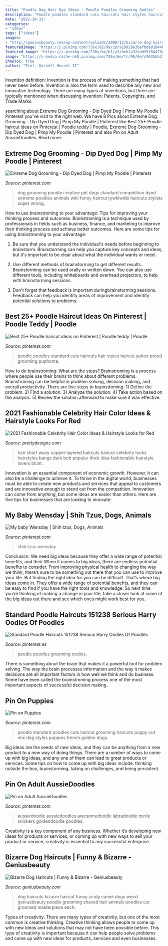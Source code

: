 ```yaml
---
title: "Poodle Dog Hair Dye Ideas : Poodle Poodles Grooming Oodles"
description: "Poodle poodles standard cuts haircuts hair styles haircut yahoo proud grooming puphome"
date: "2022-10-31"
categories:
- "ideas"
tags: ["ideas"]
images:
- "http://geniusbeauty.com/wp-content/uploads/2008/12/bizarre-dog-hairstyle-2.jpg"
featuredImage: "https://i.pinimg.com/736x/92/99/29/929929a3befbda91b446b9760f674726--shih-tzus-babys.jpg"
featured_image: "https://i.pinimg.com/736x/be/b1/a3/beb1a32edd95f8447848fbd5b4bca21c--standard-poodle-black-standard-poodle-haircuts.jpg"
image: "https://s-media-cache-ak0.pinimg.com/736x/6e/fc/96/6efc9635bb314596ebbf4c4a9044ef99.jpg"
ShowToc: true
author: "Prof. Garnett Hessel II"
---
```



Invention definition:
Invention is the process of making something that had never been before. Invention is also the term used to describe any new and innovative technology. There are many types of inventions, but three are typically mentioned when discussing invention: Patents, Copyrights, and Trade Marks.

	

		
searching about Extreme Dog Grooming - Dip Dyed Dog | Pimp My Poodle | Pinterest you've visit to the right web. We have 8 Pics about Extreme Dog Grooming - Dip Dyed Dog | Pimp My Poodle | Pinterest like Best 25+ Poodle haircut ideas on Pinterest | Poodle teddy | Poodle, Extreme Dog Grooming - Dip Dyed Dog | Pimp My Poodle | Pinterest and also Pin on Adult AussieDoodles. Read more:
		
    
## Extreme Dog Grooming - Dip Dyed Dog | Pimp My Poodle | Pinterest

<img loading=lazy src="https://s-media-cache-ak0.pinimg.com/736x/6e/fc/96/6efc9635bb314596ebbf4c4a9044ef99.jpg" onerror="this.onerror=null;this.src='https://tse2.mm.bing.net/th?id=OIP.eMt37shObiEZIXDK5FHOmwHaFu&amp;pid=15.1';" alt="Extreme Dog Grooming - Dip Dyed Dog | Pimp My Poodle | Pinterest">

_Source: pinterest.com_

>dog grooming poodle creative pet dogs standard competition dyed extreme poodles animals wiki funny haircut tywkiwdbi haircuts stylists super wrong. 

	

How to use brainstroming to your advantage: Tips for improving your thinking process and outcomes.
Brainstroming is a technique used by professionals in fields such as business, finance, and marketing to improve their thinking process and achieve better outcomes. Here are some tips for using brainstroming to your advantage: 
1. Be sure that you understand the individual's needs before beginning to brainstorm. Brainstorming can help you capture key concepts and ideas, but it's important to be clear about what the individual wants or need.

2. Use different methods of brainstorming to get different results. Brainstorming can be used orally or written down. You can also use different tools, including whiteboards and overhead projectors, to help with brainstorming sessions.

3. Don't forget that feedback is important duringbrainstorming sessions. Feedback can help you identify areas of improvement and identify potential solutions to problems.

    
## Best 25+ Poodle Haircut Ideas On Pinterest | Poodle Teddy | Poodle

<img loading=lazy src="https://i.pinimg.com/736x/9d/95/83/9d9583cef1736acb04a3e95385734e87.jpg" onerror="this.onerror=null;this.src='https://tse3.mm.bing.net/th?id=OIP.GxTwlb5sufjaxZhE5zUSfAHaJ3&amp;pid=15.1';" alt="Best 25+ Poodle haircut ideas on Pinterest | Poodle teddy | Poodle">

_Source: pinterest.com_

>poodle poodles standard cuts haircuts hair styles haircut yahoo proud grooming puphome. 

	

How to do brainstroming: What are the steps?
Brainstroming is a process where people use their brains to think about different problems. Brainstroming can be helpful in problem solving, decision making, and overall productivity. There are five steps to brainstroming: 1) Define the problem. 2) Find a solution. 3) Analyze the solution. 4) Take action based on the analysis. 5) Review the solution afterward to make sure it was effective.

    
## 2021 Fashionable Celebrity Hair Color Ideas &amp; Hairstyle Looks For Red

<img loading=lazy src="http://www.prettydesigns.com/wp-content/uploads/2014/11/Copper-Red-Short-Wavy-Haircut.jpg" onerror="this.onerror=null;this.src='https://tse1.mm.bing.net/th?id=OIP.9jEmhbeZeiK90q8cgdXPiQHaKb&amp;pid=15.1';" alt="2021 Fashionable Celebrity Hair Color Ideas &amp; Hairstyle Looks for Red">

_Source: prettydesigns.com_

>hair short wavy copper layered haircuts haircut celebrity looks hairstyles bangs dark bob popular thick idea fashionable hairstyle lovers blunt. 

	

Innovation is an essential component of economic growth. However, it can also be a challenge to achieve it. To thrive in the digital world, businesses must be able to create new products and services that appeal to customers and are innovative enough to stand out from the competition. Innovation can come from anything, but some ideas are easier than others. Here are five tips for businesses that are looking to innovate:

    
## My Baby Wensday | Shih Tzus, Dogs, Animals

<img loading=lazy src="https://i.pinimg.com/736x/92/99/29/929929a3befbda91b446b9760f674726--shih-tzus-babys.jpg" onerror="this.onerror=null;this.src='https://tse4.mm.bing.net/th?id=OIP.FRgoCdhiB2cBN31tspKpgwHaJ4&amp;pid=15.1';" alt="My baby Wensday | Shih tzus, Dogs, Animals">

_Source: pinterest.com_

>shih tzus wensday. 

	

Conclusion: We need big ideas because they offer a wide range of potential benefits, and their
When it comes to big ideas, there are endless potential benefits to consider. From improving physical health to changing the way we think, there’s sure to be something out there that you can use to improve your life. But finding the right idea for you can be difficult. That’s where big ideas come in. They offer a wide range of potential benefits, and they can be easy to find if you have the right tools and knowledge. So next time you’re thinking of making a change in your life, take a closer look at some of the big ideas out there and see which ones might work best for you.

    
## Standard Poodle Haircuts 151238 Serious Harry Oodles Of Poodles

<img loading=lazy src="https://i.pinimg.com/736x/2a/e6/3c/2ae63c02cedb4e8c561fee278ecd97ab.jpg" onerror="this.onerror=null;this.src='https://tse1.mm.bing.net/th?id=OIP.SCrJWWNUCFj1djyBvFEo-QHaLJ&amp;pid=15.1';" alt="Standard Poodle Haircuts 151238 Serious Harry Oodles Of Poodles">

_Source: pinterest.es_

>poodle poodles grooming oodles. 

	

There is something about the brain that makes it a powerful tool for problem solving. The way the brain processes information and the way it makes decisions are all important factors in how well we think and do business. Some have even called the brainstroming process one of the most important aspects of successful decision making.

    
## Pin On Puppies

<img loading=lazy src="https://i.pinimg.com/736x/be/b1/a3/beb1a32edd95f8447848fbd5b4bca21c--standard-poodle-black-standard-poodle-haircuts.jpg" onerror="this.onerror=null;this.src='https://tse1.mm.bing.net/th?id=OIP.uh2pDo4u17ZT9xUFXGM-_wHaIi&amp;pid=15.1';" alt="Pin on Puppies">

_Source: pinterest.com_

>poodle standard poodles cuts haircut grooming haircuts puppy cut mix dog styles puppies french golden dogs. 

	

Big ideas are the seeds of new ideas, and they can be anything from a new product to a new way of doing things. There are a number of ways to come up with big ideas, and any one of them can lead to great products or services. Some tips on how to come up with big ideas include: thinking outside the box, brainstorming, taking on challenges, and being persistent.

    
## Pin On Adult AussieDoodles

<img loading=lazy src="https://i.pinimg.com/736x/e0/1d/37/e01d376690198616659a51d6151798d9.jpg" onerror="this.onerror=null;this.src='https://tse2.mm.bing.net/th?id=OIP.Y_JxoR8Fz2xLDcK48J8PAAHaHa&amp;pid=15.1';" alt="Pin on Adult AussieDoodles">

_Source: pinterest.com_

>aussiedoodle aussiedoodles awesomedoodle labradoodle merle snickers goldendoodle poodles. 

	

Creativity is a key component of any business. Whether it’s developing new ideas for products or services, or coming up with new ways to sell your product or service, creativity is essential to any successful enterprise.

    
## Bizarre Dog Haircuts | Funny &amp; Bizarre - Geniusbeauty

<img loading=lazy src="http://geniusbeauty.com/wp-content/uploads/2008/12/bizarre-dog-hairstyle-2.jpg" onerror="this.onerror=null;this.src='https://tse3.mm.bing.net/th?id=OIP.VHI5EVxxCrttUaYOdIoiJAHaEx&amp;pid=15.1';" alt="Bizarre Dog Haircuts | Funny &amp; Bizarre - Geniusbeauty">

_Source: geniusbeauty.com_

>dog haircuts bizarre haircut funny cindy camel dogs weird geniusbeauty poodle grooming shaved hair animals poodles cut groomed masterpiece each. 

	

Types of creativity:
There are many types of creativity, but one of the most common is creative thinking. Creative thinking allows people to come up with new ideas and solutions that may not have been possible before. This type of creativity is important because it can help people solve problems and come up with new ideas for products, services and even businesses.

